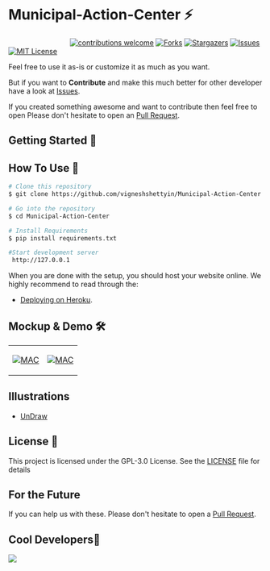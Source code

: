 # Municipal-Action-Center ⚡️ 
&nbsp;&nbsp;&nbsp;&nbsp;&nbsp;&nbsp;&nbsp;&nbsp;&nbsp;&nbsp;&nbsp;&nbsp;&nbsp;&nbsp;&nbsp;&nbsp;&nbsp;&nbsp;&nbsp;&nbsp;&nbsp;&nbsp;&nbsp;&nbsp;&nbsp;&nbsp;&nbsp;&nbsp;&nbsp;&nbsp;
[![contributions welcome](https://img.shields.io/badge/contributions-welcome-brightgreen.svg?style=flat)](https://github.com/vigneshshettyin/Municipal-Action-Center/issues)
[![Forks](https://img.shields.io/github/forks/vigneshshettyin/Online-Certificate-Generation-Verification.svg?logo=github)](https://github.com/vigneshshettyin/Municipal-Action-Center/network/members)
[![Stargazers](https://img.shields.io/github/stars/vigneshshettyin/Municipal-Action-Center.svg?logo=github)](https://github.com/vigneshshettyin/Municipal-Action-Center/stargazers)
[![Issues](https://img.shields.io/github/issues/vigneshshettyin/Municipal-Action-Center.svg?logo=github)](https://github.com/vigneshshettyin/Municipal-Action-Center/issues)
[![MIT License](https://img.shields.io/github/license/vigneshshettyin/Municipal-Action-Center.svg?style=flat-square)](https://github.com/vigneshshettyin/Municipal-Action-Center/blob/master/LICENSE)

Feel free to use it as-is or customize it as much as you want.

But if you want to **Contribute** and make this much better for other developer have a look at [Issues](https://github.com/vigneshshettyin/Online-Certificate-Generation-Verification/issues).


If you created something awesome and want to contribute then feel free to open Please don't hesitate to open an [Pull Request](https://github.com/vigneshshettyin/Municipal-Action-Center/pulls).


## Getting Started 🚀

## How To Use 🔧

```bash
# Clone this repository
$ git clone https://github.com/vigneshshettyin/Municipal-Action-Center.git

# Go into the repository
$ cd Municipal-Action-Center

# Install Requirements
$ pip install requirements.txt

#Start development server
 http://127.0.0.1
```
<!--## Live Deployment 📦 

Click Here to view the deployment!
 
[![Deploy](https://www.herokucdn.com/deploy/button.svg)](https://municipalac.herokuapp.com/)-->
 

When you are done with the setup, you should host your website online.
We highly recommend to read through the:<br>
- [Deploying on Heroku](https://stackabuse.com/deploying-a-flask-application-to-heroku/).<br>


## Mockup & Demo 🛠️

<table><tr><td valign="top" width="50%">

[![MAC](http://img.youtube.com/vi/yXw61hPStas/0.jpg)](http://www.youtube.com/watch?v=yXw61hPStas "MAC MOCKUP")

</td><td valign="top" width="50%">

[![MAC](http://img.youtube.com/vi/T0rcRdUSnYg/0.jpg)](http://www.youtube.com/watch?v=T0rcRdUSnYg "MAC DEMO")

</td></tr></table>  


## Illustrations
- [UnDraw](https://undraw.co/illustrations)

## License 📄

This project is licensed under the GPL-3.0 License. See the [LICENSE](./LICENSE) file for details



## For the Future 
If you can help us with these. Please don't hesitate to open a [Pull Request](https://github.com/vigneshshettyin/Municipal-Action-Center/pulls).

## Cool Developers🚧

<a href="https://github.com/data-charya/Bytecode-Velocity/graphs/contributors">
  <img src="https://contributors-img.web.app/image?repo=data-charya/Bytecode-Velocity" />
</a>



